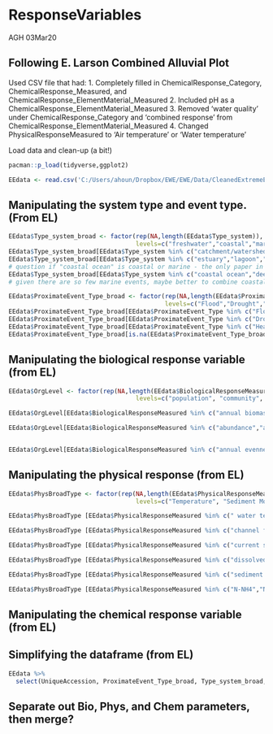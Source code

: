 ResponseVariables
================
AGH
03Mar20

## Following E. Larson Combined Alluvial Plot

Used CSV file that had: 1. Completely filled in
ChemicalResponse\_Category, ChemicalResponse\_Measured, and
ChemicalResponse\_ElementMaterial\_Measured 2. Included pH as a
ChemicalResponse\_ElementMaterial\_Measured 3. Removed ‘water quality’
under ChemicalResponse\_Category and ‘combined response’ from
ChemicalResponse\_ElementMaterial\_Measured 4. Changed
PhysicalResponseMeasured to ‘Air temperature’ or ‘Water temperature’

Load data and clean-up (a bit\!)

``` r
pacman::p_load(tidyverse,ggplot2)

EEdata <- read.csv('C:/Users/ahoun/Dropbox/EWE/EWE/Data/CleanedExtremeEventsData_04Dec2019.csv')
```

## Manipulating the system type and event type. (From EL)

``` r
EEdata$Type_system_broad <- factor(rep(NA,length(EEdata$Type_system)),
                                   levels=c("freshwater","coastal","marine"))
EEdata$Type_system_broad[EEdata$Type_system %in% c("catchment/watershed","floodplain","lake","pond","stream/river","wetland")] <- "freshwater"
EEdata$Type_system_broad[EEdata$Type_system %in% c("estuary","lagoon","marine intertidal")] <- "coastal" 
# question if "coastal ocean" is coastal or marine - the only paper in this category looked at subtidal algae beds
EEdata$Type_system_broad[EEdata$Type_system %in% c("coastal ocean","deep sea","open ocean")] <- "marine"
# given there are so few marine events, maybe better to combine coastal and marine categories

EEdata$ProximateEvent_Type_broad <- factor(rep(NA,length(EEdata$ProximateEvent_Type)),
                                           levels=c("Flood","Drought","Heatwave","Other"))
EEdata$ProximateEvent_Type_broad[EEdata$ProximateEvent_Type %in% c("Flood")] <- "Flood"
EEdata$ProximateEvent_Type_broad[EEdata$ProximateEvent_Type %in% c("Drought")] <- "Drought"
EEdata$ProximateEvent_Type_broad[EEdata$ProximateEvent_Type %in% c("Heatwave")] <- "Heatwave"
EEdata$ProximateEvent_Type_broad[is.na(EEdata$ProximateEvent_Type_broad)] <- "Other"
```

## Manipulating the biological response variable (from EL)

``` r
EEdata$OrgLevel <- factor(rep(NA,length(EEdata$BiologicalResponseMeasured)),
                                   levels=c("population", "community", "ecosystem"))

EEdata$OrgLevel[EEdata$BiologicalResponseMeasured %in% c("annual biomass","aboveground biomass","belowground biomass","biomass","summer biomass", "EVI")] <- "ecosystem"

EEdata$OrgLevel[EEdata$BiologicalResponseMeasured %in% c("abundance","annual abundance", "catches or landings", "density", "percent occurrence", "occupancy rate", "percent cover", "summer abundance", "annual Year of Young", "summer Year of Young", "population size structure",  "male survival", "reproduction - nest quantity", "reproduction - ovulation rate", "reproduction - young survival", "body condition", "diet", "growth",  "infection rate", "leaf carbon isotope ratio", "metabolism", "mortality", "ratio of leaf chlorophyl a:b", "rhizome starch levels", "rhizome sugar level", "seawater readiness", "stomach fullness", "stress - cortisol level", "total leaf chlorophyl", "behavior - movement", "carbon assimilation")] <- "population"


EEdata$OrgLevel[EEdata$BiologicalResponseMeasured %in% c("annual evenness", "annual richness", "diversity", "functional beta diversity", "functional community structure","phenotypic diversity", "species evenness", "species richness", "summer evenness", "summer richness", "taxonomic beta diversity", "taxonomic diversity", "taxonomic richness", "macroinvertebrate community index", "community composition", "foodweb structure",  "taxonomic community structure", "stability and persistence", "colonization rate", "extinction rate")] <- "community"
```

## Manipulating the physical response (from EL)

``` r
EEdata$PhysBroadType <- factor(rep(NA,length(EEdata$PhysicalResponseMeasured)),
                                   levels=c("Temperature", "Sediment Movement", "Water Movement", "Water Quality (DO, pH, Conductivity, Salinity, Clarity)", "Sediment Quality", "Nutrients (C,N,P,Si)"))

EEdata$PhysBroadType [EEdata$PhysicalResponseMeasured %in% c(" water temperature","water temperature", "air temperature")] <- "Temperature"

EEdata$PhysBroadType [EEdata$PhysicalResponseMeasured %in% c("channel form","sediment transport","denudation rate","sediment")] <- "Sediment Movement"

EEdata$PhysBroadType [EEdata$PhysicalResponseMeasured %in% c("current speed","river flow","salinity","streamflow","water level","water retention time","water connectivity", "swash time","swash zone","wave height","wave period")] <- "Water Movement"

EEdata$PhysBroadType [EEdata$PhysicalResponseMeasured %in% c("dissolved oxygen","DO","pH", "turbidity","TSS/sediment","Conductivity","Salinity" )] <- "Water Quality (DO, pH, Conductivity, Salinity, Clarity)"

EEdata$PhysBroadType [EEdata$PhysicalResponseMeasured %in% c("sediment - grain size","sediment - organic matter","soil moisture")] <- "Sediment Quality"

EEdata$PhysBroadType [EEdata$PhysicalResponseMeasured %in% c("N-NH4","N-NO2","N-NO3 (includes NO3+NO2)","N-TN","P-SRP/PO4","P-TP","SiO2","C-CO2","C-DIC","C-DOC","C-POC")] <- "Nutrients (C,N,P,Si)"
```

## Manipulating the chemical response variable (from EL)

## Simplifying the dataframe (from EL)

``` r
EEdata %>% 
  select(UniqueAccession, ProximateEvent_Type_broad, Type_system_broad, OrgLevel, PhysBroadType, ChemBroadType) -> EEdata_simple
```

## Separate out Bio, Phys, and Chem parameters, then merge?
